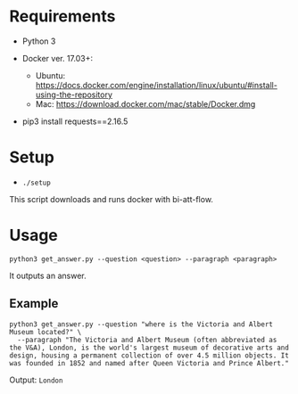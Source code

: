 # Requirements

- Python 3
- Docker ver. 17.03+:

   - Ubuntu: https://docs.docker.com/engine/installation/linux/ubuntu/#install-using-the-repository
   - Mac: https://download.docker.com/mac/stable/Docker.dmg

- pip3 install requests==2.16.5


# Setup

- `./setup`

This script downloads and runs docker with bi-att-flow.

# Usage

`python3 get_answer.py --question <question> --paragraph <paragraph>`

It outputs an answer.

## Example

```
python3 get_answer.py --question "where is the Victoria and Albert Museum located?" \
  --paragraph "The Victoria and Albert Museum (often abbreviated as the V&A), London, is the world's largest museum of decorative arts and design, housing a permanent collection of over 4.5 million objects. It was founded in 1852 and named after Queen Victoria and Prince Albert."
```

Output: `London`





